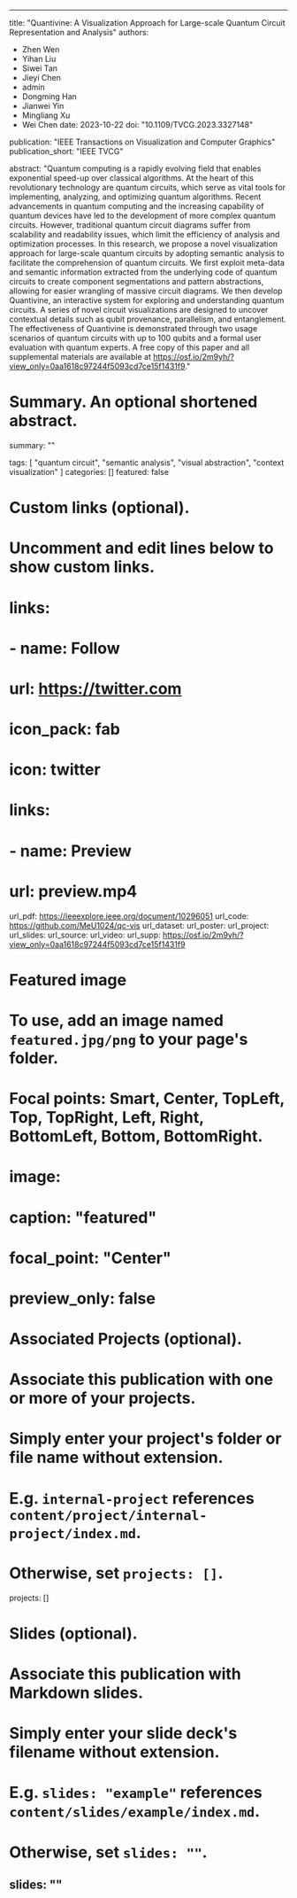 ---

title: "Quantivine: A Visualization Approach for Large-scale Quantum Circuit Representation and Analysis"
authors: 
  - Zhen Wen
  - Yihan Liu
  - Siwei Tan
  - Jieyi Chen
  - admin
  - Dongming Han
  - Jianwei Yin
  - Mingliang Xu
  - Wei Chen
date: 2023-10-22
doi: "10.1109/TVCG.2023.3327148"


publication: "IEEE Transactions on Visualization and Computer Graphics"
publication_short: "IEEE TVCG"

abstract: "Quantum computing is a rapidly evolving field that enables exponential speed-up over classical algorithms. At the heart of this revolutionary technology are quantum circuits, which serve as vital tools for implementing, analyzing, and optimizing quantum algorithms. Recent advancements in quantum computing and the increasing capability of quantum devices have led to the development of more complex quantum circuits. However, traditional quantum circuit diagrams suffer from scalability and readability issues, which limit the efficiency of analysis and optimization processes. In this research, we propose a novel visualization approach for large-scale quantum circuits by adopting semantic analysis to facilitate the comprehension of quantum circuits. We first exploit meta-data and semantic information extracted from the underlying code of quantum circuits to create component segmentations and pattern abstractions, allowing for easier wrangling of massive circuit diagrams. We then develop Quantivine, an interactive system for exploring and understanding quantum circuits. A series of novel circuit visualizations are designed to uncover contextual details such as qubit provenance, parallelism, and entanglement. The effectiveness of Quantivine is demonstrated through two usage scenarios of quantum circuits with up to 100 qubits and a formal user evaluation with quantum experts. A free copy of this paper and all supplemental materials are available at https://osf.io/2m9yh/?view_only=0aa1618c97244f5093cd7ce15f1431f9."

# Summary. An optional shortened abstract.
summary: ""

tags:
  [
     "quantum circuit", "semantic analysis", "visual abstraction", "context visualization"
  ]
categories: []
featured: false

# Custom links (optional).
#   Uncomment and edit lines below to show custom links.
# links:
# - name: Follow
#   url: https://twitter.com
#   icon_pack: fab
#   icon: twitter

# links:
# - name: Preview
#   url: preview.mp4
  
url_pdf: https://ieeexplore.ieee.org/document/10296051
url_code: https://github.com/MeU1024/qc-vis
url_dataset:
url_poster:
url_project:
url_slides:
url_source: 
url_video:
url_supp: https://osf.io/2m9yh/?view_only=0aa1618c97244f5093cd7ce15f1431f9

# Featured image
# To use, add an image named `featured.jpg/png` to your page's folder.
# Focal points: Smart, Center, TopLeft, Top, TopRight, Left, Right, BottomLeft, Bottom, BottomRight.
# image:
#   caption: "featured"
#   focal_point: "Center"
#   preview_only: false

# Associated Projects (optional).
#   Associate this publication with one or more of your projects.
#   Simply enter your project's folder or file name without extension.
#   E.g. `internal-project` references `content/project/internal-project/index.md`.
#   Otherwise, set `projects: []`.
projects: []

# Slides (optional).
#   Associate this publication with Markdown slides.
#   Simply enter your slide deck's filename without extension.
#   E.g. `slides: "example"` references `content/slides/example/index.md`.
#   Otherwise, set `slides: ""`.
slides: ""
---